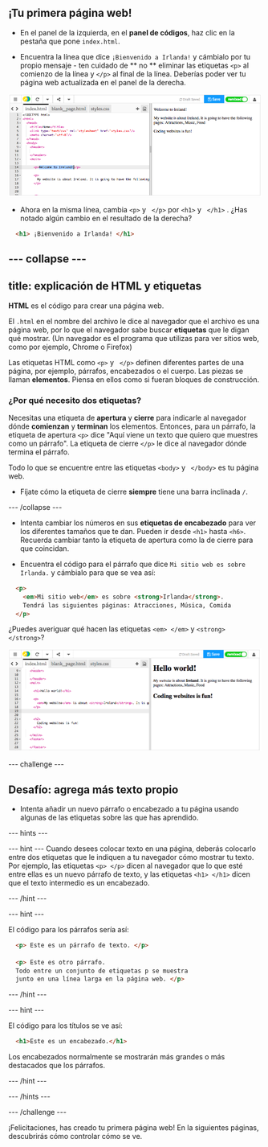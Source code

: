 ## ¡Tu primera página web!

- En el panel de la izquierda, en el **panel de códigos**, haz clic en la pestaña que pone `index.html`.

- Encuentra la línea que dice ` ¡Bienvenido a Irlanda! ` y cámbialo por tu propio mensaje - ten cuidado de ** no ** eliminar las etiquetas `<p>` al comienzo de la línea y `</p>` al final de la línea. Deberías poder ver tu página web actualizada en el panel de la derecha.

![Ejemplo de párrafo HTML](images/egFirstHtmlCode.png)

- Ahora en la misma línea, cambia `<p>` y ` </p>` por `<h1>` y ` </h1>` . ¿Has notado algún cambio en el resultado de la derecha?

```html
  <h1> ¡Bienvenido a Irlanda! </h1>
```

## \--- collapse \---

## title: explicación de HTML y etiquetas

**HTML** es el código para crear una página web.

El `.html` en el nombre del archivo le dice al navegador que el archivo es una página web, por lo que el navegador sabe buscar **etiquetas** que le digan qué mostrar. (Un navegador es el programa que utilizas para ver sitios web, como por ejemplo, Chrome o Firefox)

Las etiquetas HTML como `<p>` y ` </p>` definen diferentes partes de una página, por ejemplo, párrafos, encabezados o el cuerpo. Las piezas se llaman **elementos**. Piensa en ellos como si fueran bloques de construcción.

### ¿Por qué necesito dos etiquetas?

Necesitas una etiqueta de **apertura** y **cierre** para indicarle al navegador dónde **comienzan** y **terminan** los elementos. Entonces, para un párrafo, la etiqueta de apertura `<p>` dice "Aquí viene un texto que quiero que muestres como un párrafo". La etiqueta de cierre `</p>` le dice al navegador dónde termina el párrafo.

Todo lo que se encuentre entre las etiquetas `<body>` y ` </body>` es tu página web.

- Fíjate cómo la etiqueta de cierre **siempre** tiene una barra inclinada `/`.

\--- /collapse \---

- Intenta cambiar los números en sus **etiquetas de encabezado** para ver los diferentes tamaños que te dan. Pueden ir desde `<h1>` hasta `<h6>`. Recuerda cambiar tanto la etiqueta de apertura como la de cierre para que coincidan.

- Encuentra el código para el párrafo que dice `Mi sitio web es sobre Irlanda.` y cámbialo para que se vea así:

```html
  <p>
    <em>Mi sitio web</em> es sobre <strong>Irlanda</strong>. 
    Tendrá las siguientes páginas: Atracciones, Música, Comida
  </p>
```

¿Puedes averiguar qué hacen las etiquetas `<em> </em>` y `<strong> </strong>`?

![Ejemplo de etiquetas HTML](images/egFirstTags.png)

\--- challenge \---

## Desafío: agrega más texto propio

- Intenta añadir un nuevo párrafo o encabezado a tu página usando algunas de las etiquetas sobre las que has aprendido.

\--- hints \---

\--- hint \--- Cuando desees colocar texto en una página, deberás colocarlo entre dos etiquetas que le indiquen a tu navegador cómo mostrar tu texto. Por ejemplo, las etiquetas `<p> </p>` dicen al navegador que lo que esté entre ellas es un nuevo párrafo de texto, y las etiquetas `<h1> </h1>` dicen que el texto intermedio es un encabezado.

\--- /hint \---

\--- hint \---

El código para los párrafos sería así:

```html
  <p> Este es un párrafo de texto. </p>

  <p> Este es otro párrafo.
  Todo entre un conjunto de etiquetas p se muestra 
  junto en una línea larga en la página web. </p>
```

\--- /hint \---

\--- hint \---

El código para los títulos se ve así:

```html
  <h1>Este es un encabezado.</h1>
```

Los encabezados normalmente se mostrarán más grandes o más destacados que los párrafos.

\--- /hint \---

\--- /hints \---

\--- /challenge \---

¡Felicitaciones, has creado tu primera página web! En la siguientes páginas, descubrirás cómo controlar cómo se ve.